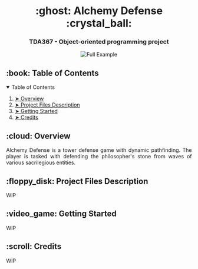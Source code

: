 <h1 align="center">:ghost: Alchemy Defense :crystal_ball:</h1>
<h3 align="center"> TDA367 - Object-oriented programming project </h3>
<p align="center"> 
  <img src="https://user-images.githubusercontent.com/66305341/132998966-2b1598f3-ed3f-4aae-a48e-28b829253a59.gif"  alt="Full Example"/>
</p>

<!-- TABLE OF CONTENTS -->
<h2 id="table-of-contents"> :book: Table of Contents</h2>

<details open="open">
  <summary>Table of Contents</summary>
  <ol>
    <li><a href="#overview"> ➤ Overview</a></li>
    <li><a href="#project-files-description"> ➤ Project Files Description</a></li>
    <li><a href="#getting-started"> ➤ Getting Started</a></li>
    <li><a href="#credits"> ➤ Credits</a></li>
  </ol>
</details>

<!-- OVERVIEW -->
<h2 id="overview"> :cloud: Overview</h2>

<p align="justify"> 
  Alchemy Defense is a tower defense game with dynamic pathfinding. The player is tasked with defending the philosopher's stone from waves of various sacrilegious entities.  
</p>

<!-- PROJECT FILES DESCRIPTION -->
<h2 id="project-files-description"> :floppy_disk: Project Files Description</h2>
WIP

<!-- GETTING STARTED -->
<h2 id="getting-started"> :video_game: Getting Started</h2>
WIP

<!-- CREDITS -->
<h2 id="credits"> :scroll: Credits</h2>
WIP
